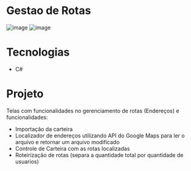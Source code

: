 # Gestao de Rotas

![image](https://github.com/Leeoonaam/Gestao-de-Rotas/assets/97477931/16283cab-d61e-4551-a4bd-7e67914b9b61)
![image](https://github.com/Leeoonaam/Gestao-de-Rotas/assets/97477931/78a63b7a-e430-458f-af45-65f2c3421f9b)

# Tecnologias

- C#

# Projeto 
Telas com funcionalidades no gerenciamento de rotas (Endereços) e funcionalidades:

- Importação da carteira 
- Localizador de endereços utilizando API do Google Maps para ler o arquivo e retornar um arquivo modificado 
- Controle de Carteira com as rotas localizadas 
- Roteirização de rotas (separa a quantidade total por quantidade de usuarios) 
